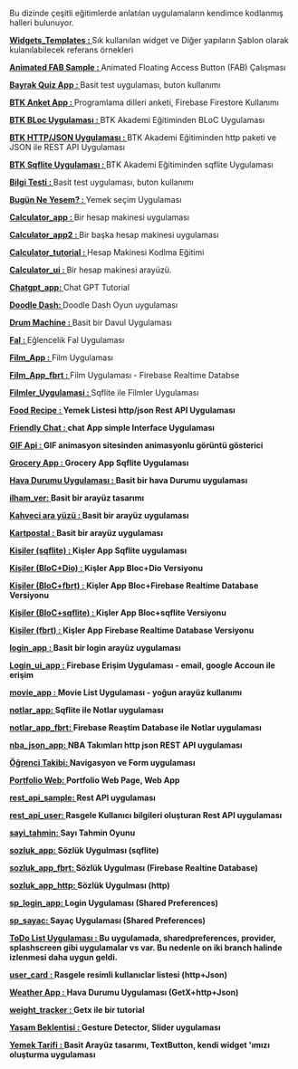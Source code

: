 Bu dizinde çeşitli eğitimlerde anlatılan uygulamaların kendimce kodlanmış halleri bulunuyor.<BR>

<B>[Widgets_Templates : ](https://github.com/VedatBiner/flutter-codes/tree/master/widgets_templates)</B>Sık kullanılan widget ve Diğer yapıların Şablon olarak kulanılabilecek referans örnekleri<BR>

<B>[Animated FAB Sample : ](https://github.com/VedatBiner/flutter-codes/tree/master/animated_fab)</B>Animated Floating Access Button (FAB) Çalışması<BR>

<B>[Bayrak Quiz App : ](https://github.com/VedatBiner/flutter-codes/tree/master/bayrak_quiz_app)</B>Basit test uygulaması, buton kullanımı<BR>

<B>[BTK Anket App : ](https://github.com/VedatBiner/flutter-codes/tree/master/btk_anket)</B>Programlama dilleri anketi, Firebase Firestore Kullanımı<BR>

<B>[BTK BLoc Uygulaması : ](https://github.com/VedatBiner/flutter-codes/tree/master/btk_bloc_sample)</B>BTK Akademi Eğitiminden BLoC Uygulaması<BR>

<B>[BTK HTTP/JSON Uygulaması : ](https://github.com/VedatBiner/flutter-codes/tree/master/btk_hhtp_json_2)</B>BTK Akademi Eğitiminden http paketi ve JSON ile REST API Uygulaması<BR>

<B>[BTK Sqflite Uygulaması : ](https://github.com/VedatBiner/flutter-codes/tree/master/btk_sqflite)</B>BTK Akademi Eğitiminden sqflite Uygulaması<BR>

<B>[Bilgi Testi : ](https://github.com/VedatBiner/flutter-codes/tree/master/bilgitesti)</B>Basit test uygulaması, buton kullanımı<BR>

<B>[Bugün Ne Yesem? : ](https://github.com/VedatBiner/flutter-codes/tree/master/bugun_ne_yesem)</B>Yemek seçim Uygulaması<BR>

<B>[Calculator_app : ](https://github.com/VedatBiner/flutter-codes/tree/master/calculator_app)</B>Bir hesap makinesi uygulaması<BR>

<B>[Calculator_app2 : ](https://github.com/VedatBiner/flutter-codes/tree/master/calculator_app2)</B>Bir başka hesap makinesi uygulaması<BR>

<B>[Calculator_tutorial : ](https://github.com/VedatBiner/flutter-codes/tree/master/calculator_tutorial)</B>Hesap Makinesi Kodlma Eğitimi<BR>

<B>[Calculator_ui : ](https://github.com/VedatBiner/flutter-codes/tree/master/calculator_ui)</B>Bir hesap makinesi arayüzü.<BR>

<B>[Chatgpt_app: ](https://github.com/VedatBiner/flutter-codes/tree/master/chatgpt_app)</B>Chat GPT Tutorial<BR>

<B>[Doodle Dash: ](https://github.com/VedatBiner/flutter-codes/tree/master/doodledash)</B>Doodle Dash Oyun uygulaması<BR>

<B>[Drum Machine : ](https://github.com/VedatBiner/flutter-codes/tree/master/drum_machine)</B>Basit bir Davul Uygulaması<BR>

<B>[Fal : ](https://github.com/VedatBiner/flutter-codes/tree/master/fal)</B>Eğlencelik Fal Uygulaması<BR>

<B>[Film_App : ](https://github.com/VedatBiner/flutter-codes/tree/master/film_app)</B>Film Uygulaması<BR>

<B>[Film_App_fbrt : ](https://github.com/VedatBiner/flutter-codes/tree/master/filmler_app_fbrt)</B>Film Uygulaması - Firebase Realtime Databse<BR>

<B>[Filmler_Uygulamasi : ](https://github.com/VedatBiner/flutter-codes/tree/master/filmler_uygulamasi)</B>Sqflite ile Filmler Uygulaması<BR>

<B>[Food Recipe : ](https://github.com/VedatBiner/flutter-codes/tree/master/food_recipe)Yemek Listesi http/json Rest API Uygulaması</B><BR>

<B>[Friendly Chat : ](https://github.com/VedatBiner/flutter-codes/tree/master/friendly_chat)chat App simple Interface Uygulaması</B><BR>

<B>[GIF Api : ](https://github.com/VedatBiner/flutter-codes/tree/master/gif_api)GIF animasyon sitesinden animasyonlu görüntü gösterici</B><BR>

<B>[Grocery App : ](https://github.com/VedatBiner/flutter-codes/tree/master/grocery_app_sqflite)Grocery App Sqflite Uygulaması</B><BR>

<B>[Hava Durumu Uygulaması : ](https://github.com/VedatBiner/flutter-codes/tree/master/havadurumu)Basit bir hava Durumu uygulaması</B><BR>

<B>[ilham_ver: ](https://github.com/VedatBiner/flutter-codes/tree/master/ilham_ver)Basit bir arayüz tasarımı</B><BR>

<B>[Kahveci ara yüzü : ](https://github.com/VedatBiner/flutter-codes/tree/master/kahveci)Basit bir arayüz uygulaması</B><BR>

<B>[Kartpostal : ](https://github.com/VedatBiner/flutter-codes/tree/master/karpostal)Basit bir arayüz uygulaması</B><BR>

<B>[Kişiler (sqflite) : ](https://github.com/VedatBiner/flutter-codes/tree/master/kisiler_app)Kişler App Sqflite uygulaması</B><BR>

<B>[Kişiler (BloC+Dio) : ](https://github.com/VedatBiner/flutter-codes/tree/master/kisiler_app_bloc_dio)Kişler App Bloc+Dio Versiyonu</B><BR>

<B>[Kişiler (BloC+fbrt) : ](https://github.com/VedatBiner/flutter-codes/tree/master/kisiler_app_bloc_fbrt)Kişler App Bloc+Firebase Realtime Database Versiyonu</B><BR>

<B>[Kişiler (BloC+sqflite) : ](https://github.com/VedatBiner/flutter-codes/tree/master/kisiler_app_bloc_sqflite)Kişler App Bloc+sqflite Versiyonu</B><BR>

<B>[Kişiler (fbrt) : ](https://github.com/VedatBiner/flutter-codes/tree/master/kisiler_app_fbrt)Kişler App Firebase Realtime Database Versiyonu</B><BR>

<B>[login_app : ](https://github.com/VedatBiner/flutter-codes/tree/master/login_app)Basit bir login arayüz uygulaması</B><BR>

<B>[Login_ui_app : ](https://github.com/VedatBiner/flutter-codes/tree/master/login_ui_app)Firebase Erişim Uygulaması - email, google Accoun ile erişim</B><BR>
  
<B>[movie_app : ](https://github.com/VedatBiner/flutter-codes/tree/master/movie_app)Movie List Uygulaması - yoğun arayüz kullanımı</B><BR>

<B>[notlar_app: ](https://github.com/VedatBiner/flutter-codes/tree/master/notlar_app)Sqflite ile Notlar uygulaması</B>
<BR>

<B>[notlar_app_fbrt: ](https://github.com/VedatBiner/flutter-codes/tree/master/notlar_app_fbrt)Firebase Reaştim Database ile Notlar uygulaması</B>
<BR>

<B>[nba_json_app: ](https://github.com/VedatBiner/flutter-codes/tree/master/nba_json_app)NBA Takımları http json REST API uygulaması</B>
<BR>

<B>[Öğrenci Takibi: ](https://github.com/VedatBiner/flutter-codes/tree/master/ogrenci_takip)Navigasyon ve Form uygulaması</B>
<BR>

<B>[Portfolio Web: ](https://github.com/VedatBiner/flutter-codes/tree/master/portfolio_web)Portfolio Web Page, Web App</B>
<BR>

<B>[rest_api_sample: ](https://github.com/VedatBiner/flutter-codes/tree/master/rest_api_sample)Rest API uygulaması</B>
<BR>

<B>[rest_api_user: ](https://github.com/VedatBiner/flutter-codes/tree/master/rest_api_users)Rasgele Kullanıcı bilgileri oluşturan Rest API uygulaması</B>
<BR>

<B>[sayi_tahmin: ](https://github.com/VedatBiner/flutter-codes/tree/master/sayi_tahmin)Sayı Tahmin Oyunu</B>
<BR>

<B>[sozluk_app: ](https://github.com/VedatBiner/flutter-codes/tree/master/sozluk_app)Sözlük Uygulması (sqflite) </B>
<BR>

<B>[sozluk_app_fbrt: ](https://github.com/VedatBiner/flutter-codes/tree/master/sozluk_app_fbrt)Sözlük Uygulması (Firebase Realtine Database) </B>
<BR>

<B>[sozluk_app_http: ](https://github.com/VedatBiner/flutter-codes/tree/master/sozluk_app_http)Sözlük Uygulması (http) </B>
<BR>

<B>[sp_login_app: ](https://github.com/VedatBiner/flutter-codes/tree/master/sp_login_app)Login Uygulaması (Shared Preferences)</B>
<BR>

<B>[sp_sayac: ](https://github.com/VedatBiner/flutter-codes/tree/master/sp_sayac)Sayaç Uygulaması (Shared Preferences)</B>
<BR>

<B>[ToDo List Uygulaması : ](https://github.com/VedatBiner/flutter-codes/tree/master/todolist_app)Bu uygulamada, sharedpreferences, provider, splashscreen gibi uygulamalar vs var. Bu nedenle on iki branch halinde izlenmesi daha uygun geldi. </B>
<BR>

<B>[user_card : ](https://github.com/VedatBiner/flutter-codes/tree/master/user_card) Rasgele resimli kullanıclar listesi (http+Json)</B>
<BR>

<B>[Weather App : ](https://github.com/VedatBiner/flutter-codes/tree/master/weather_app) Hava Durumu Uygulaması (GetX+http+Json)</B>
<BR>

<B>[weight_tracker : ](https://github.com/VedatBiner/flutter-codes/tree/master/weight_tracker)Getx ile bir tutorial </B>
<BR>

<B>[Yaşam Beklentisi : ](https://github.com/VedatBiner/flutter-codes/tree/master/yasam_beklentisi)Gesture Detector, Slider uygulaması</B>
<BR>

<B>[Yemek Tarifi : ](https://github.com/VedatBiner/flutter-codes/tree/master/yemek_tarifi)Basit Arayüz tasarımı, TextButton, kendi widget 'ımızı oluşturma uygulaması</B>
<BR>

